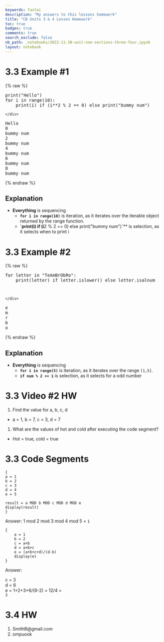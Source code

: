 ```yaml
---
keywords: fastai
description: "My answers to this lessons homework"
title: "CB Units 3 & 4 Lesson Homework"
toc: true
badges: true
comments: true
search_exclude: false
nb_path: _notebooks/2022-11-30-unit-one-sections-three-four.ipynb
layout: notebook
---
```


<!--
#################################################
### THIS FILE WAS AUTOGENERATED! DO NOT EDIT! ###
#################################################
# file to edit: _notebooks/2022-11-30-unit-one-sections-three-four.ipynb
-->

<div class="container" id="notebook-container">
        
<div class="cell border-box-sizing text_cell rendered"><div class="inner_cell">
<div class="text_cell_render border-box-sizing rendered_html">
<h1 id="3.3-Example-#1">3.3 Example #1<a class="anchor-link" href="#3.3-Example-#1"> </a></h1>
</div>
</div>
</div>
    {% raw %}
    
<div class="cell border-box-sizing code_cell rendered">
<div class="input">

<div class="inner_cell">
    <div class="input_area">
<div class=" highlight hl-ipython3"><pre><span></span><span class="nb">print</span><span class="p">(</span><span class="s2">&quot;Hello&quot;</span><span class="p">)</span>
<span class="k">for</span> <span class="n">i</span> <span class="ow">in</span> <span class="nb">range</span><span class="p">(</span><span class="mi">10</span><span class="p">):</span>
    <span class="nb">print</span><span class="p">(</span><span class="n">i</span><span class="p">)</span> <span class="k">if</span> <span class="p">(</span><span class="n">i</span><span class="o">**</span><span class="mi">2</span> <span class="o">%</span> <span class="mi">2</span> <span class="o">==</span> <span class="mi">0</span><span class="p">)</span> <span class="k">else</span> <span class="nb">print</span><span class="p">(</span><span class="s2">&quot;bummy num&quot;</span><span class="p">)</span>
</pre></div>

    </div>
</div>
</div>

<div class="output_wrapper">
<div class="output">

<div class="output_area">

<div class="output_subarea output_stream output_stdout output_text">
<pre>Hello
0
bummy num
2
bummy num
4
bummy num
6
bummy num
8
bummy num
</pre>
</div>
</div>

</div>
</div>

</div>
    {% endraw %}

<div class="cell border-box-sizing text_cell rendered"><div class="inner_cell">
<div class="text_cell_render border-box-sizing rendered_html">
<h2 id="Explanation">Explanation<a class="anchor-link" href="#Explanation"> </a></h2><ul>
<li><strong>Everything</strong> is sequencing <br><ul>
<li><strong><code>for i in range(10)</code></strong> is iteration, as it iterates over the iterable object returned by the range function. <br></li>
<li><strong>`print(i) if (i</strong>2 % 2 == 0) else print("bummy num")`** is selection, as it selects when to print i</li>
</ul>
</li>
</ul>

</div>
</div>
</div>
<div class="cell border-box-sizing text_cell rendered"><div class="inner_cell">
<div class="text_cell_render border-box-sizing rendered_html">
<h1 id="3.3-Example-#2">3.3 Example #2<a class="anchor-link" href="#3.3-Example-#2"> </a></h1>
</div>
</div>
</div>
    {% raw %}
    
<div class="cell border-box-sizing code_cell rendered">
<div class="input">

<div class="inner_cell">
    <div class="input_area">
<div class=" highlight hl-ipython3"><pre><span></span><span class="k">for</span> <span class="n">letter</span> <span class="ow">in</span> <span class="s2">&quot;TeAmBrObRo&quot;</span><span class="p">:</span>
    <span class="nb">print</span><span class="p">(</span><span class="n">letter</span><span class="p">)</span> <span class="k">if</span> <span class="n">letter</span><span class="o">.</span><span class="n">islower</span><span class="p">()</span> <span class="k">else</span> <span class="n">letter</span><span class="o">.</span><span class="n">isalnum</span>
    
</pre></div>

    </div>
</div>
</div>

<div class="output_wrapper">
<div class="output">

<div class="output_area">

<div class="output_subarea output_stream output_stdout output_text">
<pre>e
m
r
b
o
</pre>
</div>
</div>

</div>
</div>

</div>
    {% endraw %}

<div class="cell border-box-sizing text_cell rendered"><div class="inner_cell">
<div class="text_cell_render border-box-sizing rendered_html">
<h2 id="Explanation">Explanation<a class="anchor-link" href="#Explanation"> </a></h2><ul>
<li><strong>Everything</strong> is sequencing <br><ul>
<li><strong><code>for i in range(5)</code></strong> is iteration, as it iterates over the range <code>[1,5]</code>. <br></li>
<li><strong><code>if num % 2 == 1</code></strong> is selection, as it selects for a odd number</li>
</ul>
</li>
</ul>

</div>
</div>
</div>
<div class="cell border-box-sizing text_cell rendered"><div class="inner_cell">
<div class="text_cell_render border-box-sizing rendered_html">
<h1 id="3.3-Video-#2-HW">3.3 Video #2 HW<a class="anchor-link" href="#3.3-Video-#2-HW"> </a></h1><ol>
<li>Find the value for a, b, c, d</li>
</ol>
<ul>
<li>a = 1, b = 7, c = 3, d = 7
<br></li>
</ul>
<ol>
<li>What are the values of hot and cold after executing the code segment?</li>
</ol>
<ul>
<li>Hot = true, cold = true</li>
</ul>

</div>
</div>
</div>
<div class="cell border-box-sizing text_cell rendered"><div class="inner_cell">
<div class="text_cell_render border-box-sizing rendered_html">
<h1 id="3.3-Code-Segments">3.3 Code Segments<a class="anchor-link" href="#3.3-Code-Segments"> </a></h1>
</div>
</div>
</div>
<div class="cell border-box-sizing text_cell rendered"><div class="inner_cell">
<div class="text_cell_render border-box-sizing rendered_html">

<pre><code>{
a = 1
b = 2
c = 3
d = 4
e = 5

result = a MOD b MOD c MOD d MOD e 
display(result)
}</code></pre>

</div>
</div>
</div>
<div class="cell border-box-sizing text_cell rendered"><div class="inner_cell">
<div class="text_cell_render border-box-sizing rendered_html">
<p>Answer: 1 mod 2 mod 3 mod 4 mod 5 = <code>1</code></p>

</div>
</div>
</div>
<div class="cell border-box-sizing text_cell rendered"><div class="inner_cell">
<div class="text_cell_render border-box-sizing rendered_html">

<pre><code>{
    a = 1
    b = 2
    c = a+b
    d = a+b+c
    e = (a+b+c+d)/(d-b)
    display(e)
}</code></pre>

</div>
</div>
</div>
<div class="cell border-box-sizing text_cell rendered"><div class="inner_cell">
<div class="text_cell_render border-box-sizing rendered_html">
<p>Answer:</p>

</div>
</div>
</div>
<div class="cell border-box-sizing text_cell rendered"><div class="inner_cell">
<div class="text_cell_render border-box-sizing rendered_html">
<p>c = 3 <br>
d = 6 <br>
e = 1+2+3+6/(6-2) = 12/4 = <br>
<code>3</code></p>

</div>
</div>
</div>
<div class="cell border-box-sizing text_cell rendered"><div class="inner_cell">
<div class="text_cell_render border-box-sizing rendered_html">
<h1 id="3.4-HW">3.4 HW<a class="anchor-link" href="#3.4-HW"> </a></h1><ol>
<li>SmithB@gmail.com</li>
<li>ompuook</li>
</ol>

</div>
</div>
</div>
</div>
 

